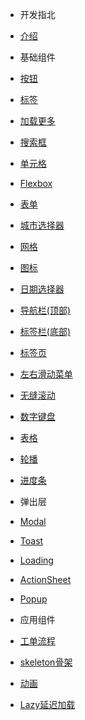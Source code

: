 - 开发指北
 - [介绍](/README.md)
 
- 基础组件
 - [按钮](/components/button.md)
 - [标签](/components/tag.md)
 - [加载更多](/components/loadmore.md)
 - [搜索框](/components/search.md) 
 - [单元格](/components/cell.md)
 - [Flexbox](/components/flexbox.md)
 - [表单](/components/form.md)
 - [城市选择器](/components/regionSelect.md)
 - [网格](/components/grid.md)
 - [图标](/components/icons.md)
 - [日期选择器](/components/datetimepicker.md)
 - [导航栏(顶部)](/components/navbar.md)
 - [标签栏(底部)](/components/tabbar.md)
 - [标签页](/components/tab.md)
 - [左右滑动菜单](/components/slidemenu.md)
 - [无缝滚动](/components/seamlessscroll.md) 
 - [数字键盘](/components/keyboard.md) 
 - [表格](/components/table.md) 
 - [轮播](/components/carousel.md)
 - [进度条](/components/progress.md)

- 弹出层
 - [Modal](/components/modal.md)
 - [Toast](/components/toast.md)
 - [Loading](/components/loading.md)
 - [ActionSheet](/components/actionsheet.md)
 - [Popup](/components/popup.md)

- 应用组件
 - [工单流程](/components/step.md)
 - [skeleton骨架](/components/skeleton.md)
 - [动画](/components/animation.md)
 - [Lazy延迟加载](/components/lazy.md)